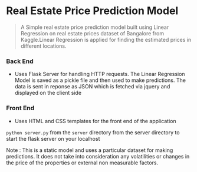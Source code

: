 # Real Estate Price Prediction Model
> A Simple real estate price prediction model built using Linear Regression on real estate prices dataset of Bangalore from Kaggle.Linear Regression is applied for finding the estimated prices in different locations.

### Back End
* Uses Flask Server for handling HTTP requests. The Linear Regression Model is saved as a pickle file and then used to make predictions. The data is sent in reponse as JSON which is fetched via jquery and displayed on the client side

### Front End
* Uses HTML and CSS templates for the front end of the application 

```python server.py``` from the ```server``` directory from the server directory to start the flask server on your localhost

Note : This is a static model and uses a particular dataset for making predictions. It does not take into consideration any volatilities or changes in the price of the properties or external non measurable factors.

